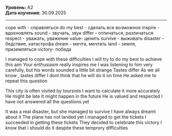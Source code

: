 **Уровень:** A2  
**Дата изучения:** 30.09.2025  

---

cope with - справляться
do my best - сделать все возможное
inspire - вдохновлять
sound - звучать, звук
differ - отличаться, различаться
respect - уважать, уважение
value- ценить
survive - выживать
disaster - бедствие, катастрофа
dream - мечта, мечтать
land - земля, приземляться
victory- победа


I managed to cope with these difficulties 
I will try to do my best to achieve this aim
Your enthusiasm really inspires me
I was listening to him very carefully, but his words sounded  a little bit strange
Tastes differ
As we all know , tastes differ
I dont think that he will do it on time
He asked me to repeat this question

This city is often visited by toursists
I want to calculate it more accurately
He might be late
It  might happen in the future 
He is valued and respected
I have not answered all the questions yet

It was a real disaster, but she managed to survive 
I have always dreamt about it
The plane has not landed yet
I managed to get the tickets 
I succeeded in getting these tickets
They decided to celebrate this victory
I know that i should do it despite these temprory difficulties 


